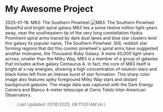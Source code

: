 # My Awesome Project

<!-- APOD Start -->
2025-01-16: M83: The Southern Pinwheel
![M83: The Southern Pinwheel](https://apod.nasa.gov/apod/image/2501/noirlab2429a_1024.jpg)
Beautiful and bright spiral galaxy M83 lies a some twelve million light-years away, near the southeastern tip of the very long constellation Hydra. Prominent spiral arms traced by dark dust lanes and blue star clusters lend this galaxy its popular name, The Southern Pinwheel.  Still, reddish star forming regions that dot this cosmic pinwheel's spiral arms have suggested another nickname, the Thousand-Ruby Galaxy. A mere 40,000 light-years across, smaller than the Milky Way, M83 is a member of a group of galaxies that includes active galaxy Centaurus A. In fact, the core of M83 itself is bright at x-ray energies, showing a high concentration of neutron stars and black holes left from an intense burst of star formation. This sharp color image also features spiky foreground Milky Way stars and distant background galaxies. The image data was captured with the Dark Energy Camera and Blanco 4-meter telescope at Cerro Tololo Inter-American Observatory.
> _Last Updated: 01/16/2025, 08:11:00 AM (in )_
<!-- APOD End -->
